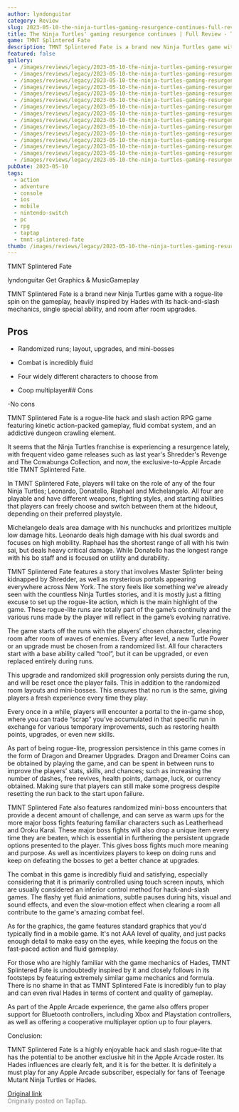 ```yaml
---
author: lyndonguitar
category: Review
slug: 2023-05-10-the-ninja-turtles-gaming-resurgence-continues-full-review-tmnt-splintered-fate
title: The Ninja Turtles' gaming resurgence continues | Full Review - TMNT Splintered Fate
game: TMNT Splintered Fate
description: TMNT Splintered Fate is a brand new Ninja Turtles game with a rogue-lite spin on the gameplay, heavily inspired by Hades with its hack-and-slash mechanics, single special ability, and room after room upgrades.
featured: false
gallery:
  - /images/reviews/legacy/2023-05-10-the-ninja-turtles-gaming-resurgence-continues--full-review---tmnt-splintered-fate-0.avif
  - /images/reviews/legacy/2023-05-10-the-ninja-turtles-gaming-resurgence-continues--full-review---tmnt-splintered-fate-1.avif
  - /images/reviews/legacy/2023-05-10-the-ninja-turtles-gaming-resurgence-continues--full-review---tmnt-splintered-fate-2.avif
  - /images/reviews/legacy/2023-05-10-the-ninja-turtles-gaming-resurgence-continues--full-review---tmnt-splintered-fate-3.avif
  - /images/reviews/legacy/2023-05-10-the-ninja-turtles-gaming-resurgence-continues--full-review---tmnt-splintered-fate-4.avif
  - /images/reviews/legacy/2023-05-10-the-ninja-turtles-gaming-resurgence-continues--full-review---tmnt-splintered-fate-5.avif
  - /images/reviews/legacy/2023-05-10-the-ninja-turtles-gaming-resurgence-continues--full-review---tmnt-splintered-fate-6.avif
  - /images/reviews/legacy/2023-05-10-the-ninja-turtles-gaming-resurgence-continues--full-review---tmnt-splintered-fate-7.avif
  - /images/reviews/legacy/2023-05-10-the-ninja-turtles-gaming-resurgence-continues--full-review---tmnt-splintered-fate-8.avif
  - /images/reviews/legacy/2023-05-10-the-ninja-turtles-gaming-resurgence-continues--full-review---tmnt-splintered-fate-9.avif
  - /images/reviews/legacy/2023-05-10-the-ninja-turtles-gaming-resurgence-continues--full-review---tmnt-splintered-fate-10.avif
  - /images/reviews/legacy/2023-05-10-the-ninja-turtles-gaming-resurgence-continues--full-review---tmnt-splintered-fate-11.avif
  - /images/reviews/legacy/2023-05-10-the-ninja-turtles-gaming-resurgence-continues--full-review---tmnt-splintered-fate-12.avif
  - /images/reviews/legacy/2023-05-10-the-ninja-turtles-gaming-resurgence-continues--full-review---tmnt-splintered-fate-13.avif
  - /images/reviews/legacy/2023-05-10-the-ninja-turtles-gaming-resurgence-continues--full-review---tmnt-splintered-fate-14.avif
pubDate: 2023-05-10
tags:
  - action
  - adventure
  - console
  - ios
  - mobile
  - nintendo-switch
  - pc
  - rpg
  - taptap
  - tmnt-splintered-fate
thumb: /images/reviews/legacy/2023-05-10-the-ninja-turtles-gaming-resurgence-continues--full-review---tmnt-splintered-fate-0.avif
---
```


TMNT Splintered Fate

lyndonguitar
Get
Graphics & MusicGameplay

TMNT Splintered Fate is a brand new Ninja Turtles game with a rogue-lite spin on the gameplay, heavily inspired by Hades with its hack-and-slash mechanics, single special ability, and room after room upgrades.




## Pros



- Randomized runs; layout, upgrades, and mini-bosses


- Combat is incredibly fluid


- Four widely different characters to choose from


- Coop multiplayer## Cons


-No cons

TMNT Splintered Fate is a rogue-lite hack and slash action RPG game featuring kinetic action-packed gameplay, fluid combat system, and an addictive dungeon crawling element.

It seems that the Ninja Turtles franchise is experiencing a resurgence lately, with frequent video game releases such as last year's Shredder's Revenge and The Cowabunga Collection, and now, the exclusive-to-Apple Arcade title TMNT Splintered Fate.

In TMNT Splintered Fate, players will take on the role of any of the four Ninja Turtles; Leonardo, Donatello, Raphael and Michelangelo. All four are playable and have different weapons, fighting styles, and starting abilities that players can freely choose and switch between them at the hideout, depending on their preferred playstyle.

Michelangelo deals area damage with his nunchucks and prioritizes multiple low damage hits. Leonardo deals high damage with his dual swords and focuses on high mobility. Raphael has the shortest range of all with his twin sai, but deals heavy critical damage. While Donatello has the longest range with his bo staff and is focused on utility and durability.

TMNT Splintered Fate features a story that involves Master Splinter being kidnapped by Shredder, as well as mysterious portals appearing everywhere across New York. The story feels like something we’ve already seen with the countless Ninja Turtles stories, and it is mostly just a fitting excuse to set up the rogue-lite action, which is the main highlight of the game. These rogue-lite runs are totally part of the game’s continuity and the various runs made by the player will reflect in the game’s evolving narrative.

The game starts off the runs with the players’ chosen character, clearing room after room of waves of enemies. Every after level, a new Turtle Power or an upgrade must be chosen from a randomized list. All four characters start with a base ability called “tool”, but it can be upgraded, or even replaced entirely during runs.

This upgrade and randomized skill progression only persists during the run, and will be reset once the player fails. This in addition to the randomized room layouts and mini-bosses. This ensures that no run is the same, giving players a fresh experience every time they play.

Every once in a while, players will encounter a portal to the in-game shop, where you can trade “scrap” you’ve accumulated in that specific run in exchange for various temporary improvements, such as restoring health points, upgrades, or even new skills.

As part of being rogue-lite, progression persistence in this game comes in the form of Dragon and Dreamer Upgrades. Dragon and Dreamer Coins can be obtained by playing the game, and can be spent in between runs to improve the players’ stats, skills, and chances; such as increasing the number of dashes, free revives, health points, damage, luck, or currency obtained. Making sure that players can still make some progress despite resetting the run back to the start upon failure.

TMNT Splintered Fate also features randomized mini-boss encounters that provide a decent amount of challenge, and can serve as warm ups for the more major boss fights featuring familiar characters such as Leatherhead and Oroku Karai. These major boss fights will also drop a unique item every time they are beaten, which is essential in furthering the persistent upgrade options presented to the player. This gives boss fights much more meaning and purpose. As well as incentivizes players to keep on doing runs and keep on defeating the bosses to get a better chance at upgrades.

The combat in this game is incredibly fluid and satisfying, especially considering that it is primarily controlled using touch screen inputs, which are usually considered an inferior control method for hack-and-slash games. The flashy yet fluid animations, subtle pauses during hits, visual and sound effects, and even the slow-motion effect when clearing a room all contribute to the game's amazing combat feel.

As for the graphics, the game features standard graphics that you'd typically find in a mobile game. It's not AAA level of quality, and just packs enough detail to make easy on the eyes, while keeping the focus on the fast-paced action and fluid gameplay.

For those who are highly familiar with the game mechanics of Hades, TMNT Splintered Fate is undoubtedly inspired by it and closely follows in its footsteps by featuring extremely similar game mechanics and formula. There is no shame in that as TMNT Splintered Fate is incredibly fun to play and can even rival Hades in terms of content and quality of gameplay.

As part of the Apple Arcade experience, the game also offers proper support for Bluetooth controllers, including Xbox and Playstation controllers, as well as offering a cooperative multiplayer option up to four players.

Conclusion:

TMNT Splintered Fate is a highly enjoyable hack and slash rogue-lite that has the potential to be another exclusive hit in the Apple Arcade roster. Its Hades influences are clearly felt, and it is for the better. It is definitely a must play for any Apple Arcade subscriber, especially for fans of Teenage Mutant Ninja Turtles or Hades.

[Original link](https://www.taptap.io/post/5388027)<br><span style="font-size: 0.95em; color: #888;">Originally posted on TapTap.</span>